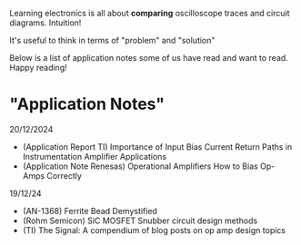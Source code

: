 Learning electronics is all about **comparing** oscilloscope traces and circuit diagrams. Intuition!

It's useful to think in terms of "problem" and "solution"

Below is a list of application notes some of us have read and want to read. Happy reading!

# "Application Notes"
20/12/2024  
- (Application Report TI) Importance of Input Bias Current Return Paths in Instrumentation Amplifier Applications  
- (Application Note Renesas) Operational Amplifiers How to Bias Op-Amps Correctly  

19/12/24  
- (AN-1368) Ferrite Bead Demystified   
- (Rohm Semicon) SiC MOSFET Snubber circuit design methods  
- (TI) The Signal: A compendium of blog posts on op amp design topics  



